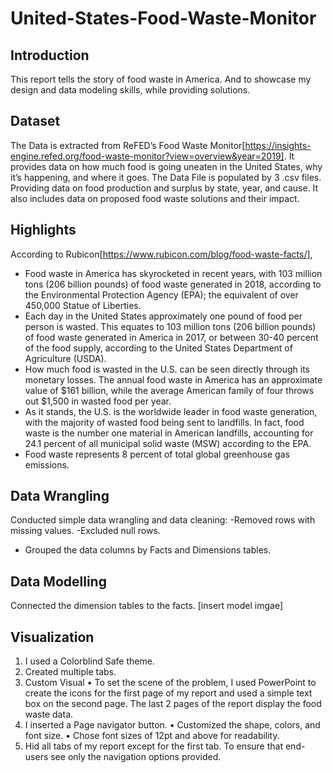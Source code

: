 # United-States-Food-Waste-Monitor

## Introduction
This report tells the story of food waste in America. And to showcase my design and data modeling skills, while providing solutions.

## Dataset
The Data is extracted from ReFED’s Food Waste Monitor[https://insights-engine.refed.org/food-waste-monitor?view=overview&year=2019]. It provides data on how much food is going uneaten in the United States, why it’s happening, and where it goes. The Data File is populated by 3 .csv files. Providing data on food production and surplus by state, year, and cause. It also includes data on proposed food waste solutions and their impact.

## Highlights
According to Rubicon[https://www.rubicon.com/blog/food-waste-facts/],
- Food waste in America has skyrocketed in recent years, with 103 million tons (206 billion pounds) of food waste generated in 2018, according to the Environmental Protection Agency (EPA); the equivalent of over 450,000 Statue of Liberties.
- Each day in the United States approximately one pound of food per person is wasted. This equates to 103 million tons (206 billion pounds) of food waste generated in America in 2017, or between 30-40 percent of the food supply, according to the United States Department of Agriculture (USDA).
- How much food is wasted in the U.S. can be seen directly through its monetary losses. The annual food waste in America has an approximate value of $161 billion, while the average American family of four throws out $1,500 in wasted food per year.
- As it stands, the U.S. is the worldwide leader in food waste generation, with the majority of wasted food being sent to landfills. In fact, food waste is the number one material in American landfills, accounting for 24.1 percent of all municipal solid waste (MSW) according to the EPA.
- Food waste represents 8 percent of total global greenhouse gas emissions.

## Data Wrangling
Conducted simple data wrangling and data cleaning:
-Removed rows with missing values.
-Excluded null rows.
- Grouped the data columns by Facts and Dimensions tables.

## Data Modelling
Connected the dimension tables to the facts.
[insert model imgae]

## Visualization
1.	I used a Colorblind Safe theme.
2.	Created  multiple tabs.
3. Custom Visual
•	To set the scene of the problem, I used PowerPoint to create the icons for the first page of my report and used a simple text box on the second page. The last 2 pages of the report display the food waste data.
3.	I inserted a Page navigator button.
•	 Customized the shape, colors, and font size.
•	Chose font sizes of 12pt and above for readability.
4.	Hid all tabs of my report except for the first tab. To ensure that end-users see only the navigation options provided.
